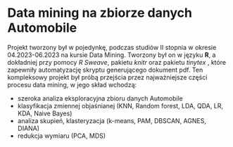 # Data mining na zbiorze danych Automobile

Projekt tworzony był w pojedynkę, podczas studiów II stopnia w okresie 04.2023-06.2023 na kursie Data Mining. Tworzony był on w języku **R**, a dokładniej przy pomocy *R Sweave*, pakietu *knitr* oraz pakietu *tinytex* , które zapewniły automatyzację skryptu generującego dokument pdf.  Ten kompleksowy projekt był próbą przejścia przez najważniejsze części procesu data mining, w jego skład wchodzą:
- szeroka analiza eksploracyjna zbioru danych Automobile
- klasyfikacja zmiennej objaśnianej (KNN, Random forest, LDA, QDA, LR, KDA, Naive Bayes)
- analiza skupień, klasteryzacja (k-means, PAM, DBSCAN, AGNES, DIANA)
- redukcja wymiaru (PCA, MDS)
